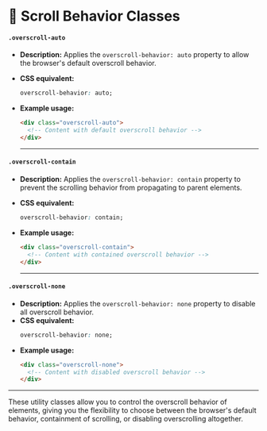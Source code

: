 # 🔄 Scroll Behavior Classes

#### **`.overscroll-auto`**  
- **Description:** Applies the `overscroll-behavior: auto` property to allow the browser's default overscroll behavior.  
- **CSS equivalent:**  
  ```css
  overscroll-behavior: auto;
  ```  
- **Example usage:**  
  ```html
  <div class="overscroll-auto">
    <!-- Content with default overscroll behavior -->
  </div>
  ```  

  ---

#### **`.overscroll-contain`**  
- **Description:** Applies the `overscroll-behavior: contain` property to prevent the scrolling behavior from propagating to parent elements.  
- **CSS equivalent:**  
  ```css
  overscroll-behavior: contain;
  ```  
- **Example usage:**  
  ```html
  <div class="overscroll-contain">
    <!-- Content with contained overscroll behavior -->
  </div>
  ```  

  ---

#### **`.overscroll-none`**  
- **Description:** Applies the `overscroll-behavior: none` property to disable all overscroll behavior.  
- **CSS equivalent:**  
  ```css
  overscroll-behavior: none;
  ```  
- **Example usage:**  
  ```html
  <div class="overscroll-none">
    <!-- Content with disabled overscroll behavior -->
  </div>
  ```  

---  

These utility classes allow you to control the overscroll behavior of elements, giving you the flexibility to choose between the browser's default behavior, containment of scrolling, or disabling overscrolling altogether.